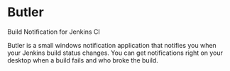 Butler
======

Build Notification for Jenkins CI

Butler is a small windows notification application that notifies you when your Jenkins build status changes. You can get notifications right on your desktop when a build fails and who broke the build.
